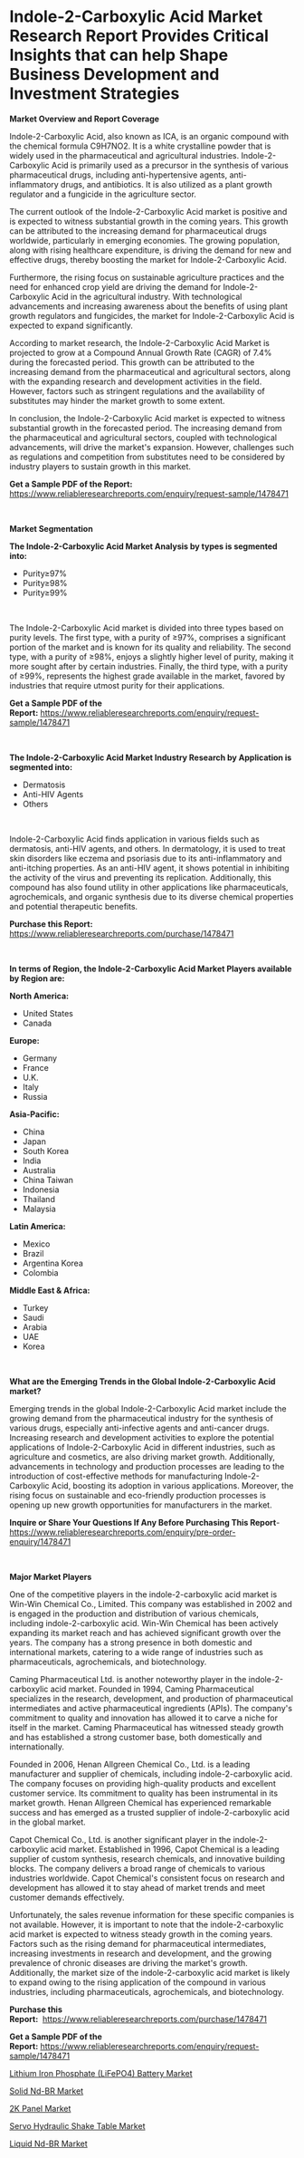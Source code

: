 <p><h1>Indole-2-Carboxylic Acid Market Research Report Provides Critical Insights that can help Shape Business Development and Investment Strategies</h1></p><p><strong>Market Overview and Report Coverage</strong></p>
<p><p>Indole-2-Carboxylic Acid, also known as ICA, is an organic compound with the chemical formula C9H7NO2. It is a white crystalline powder that is widely used in the pharmaceutical and agricultural industries. Indole-2-Carboxylic Acid is primarily used as a precursor in the synthesis of various pharmaceutical drugs, including anti-hypertensive agents, anti-inflammatory drugs, and antibiotics. It is also utilized as a plant growth regulator and a fungicide in the agriculture sector.</p><p>The current outlook of the Indole-2-Carboxylic Acid market is positive and is expected to witness substantial growth in the coming years. This growth can be attributed to the increasing demand for pharmaceutical drugs worldwide, particularly in emerging economies. The growing population, along with rising healthcare expenditure, is driving the demand for new and effective drugs, thereby boosting the market for Indole-2-Carboxylic Acid.</p><p>Furthermore, the rising focus on sustainable agriculture practices and the need for enhanced crop yield are driving the demand for Indole-2-Carboxylic Acid in the agricultural industry. With technological advancements and increasing awareness about the benefits of using plant growth regulators and fungicides, the market for Indole-2-Carboxylic Acid is expected to expand significantly.</p><p>According to market research, the Indole-2-Carboxylic Acid Market is projected to grow at a Compound Annual Growth Rate (CAGR) of 7.4% during the forecasted period. This growth can be attributed to the increasing demand from the pharmaceutical and agricultural sectors, along with the expanding research and development activities in the field. However, factors such as stringent regulations and the availability of substitutes may hinder the market growth to some extent.</p><p>In conclusion, the Indole-2-Carboxylic Acid market is expected to witness substantial growth in the forecasted period. The increasing demand from the pharmaceutical and agricultural sectors, coupled with technological advancements, will drive the market's expansion. However, challenges such as regulations and competition from substitutes need to be considered by industry players to sustain growth in this market.</p></p>
<p><strong>Get a Sample PDF of the Report:</strong> <a href="https://www.reliableresearchreports.com/enquiry/request-sample/1478471">https://www.reliableresearchreports.com/enquiry/request-sample/1478471</a></p>
<p>&nbsp;</p>
<p><strong>Market Segmentation</strong></p>
<p><strong>The Indole-2-Carboxylic Acid Market Analysis by types is segmented into:</strong></p>
<p><ul><li>Purity≥97%</li><li>Purity≥98%</li><li>Purity≥99%</li></ul></p>
<p>&nbsp;</p>
<p><p>The Indole-2-Carboxylic Acid market is divided into three types based on purity levels. The first type, with a purity of ≥97%, comprises a significant portion of the market and is known for its quality and reliability. The second type, with a purity of ≥98%, enjoys a slightly higher level of purity, making it more sought after by certain industries. Finally, the third type, with a purity of ≥99%, represents the highest grade available in the market, favored by industries that require utmost purity for their applications.</p></p>
<p><strong>Get a Sample PDF of the Report:</strong>&nbsp;<a href="https://www.reliableresearchreports.com/enquiry/request-sample/1478471">https://www.reliableresearchreports.com/enquiry/request-sample/1478471</a></p>
<p>&nbsp;</p>
<p><strong>The Indole-2-Carboxylic Acid Market Industry Research by Application is segmented into:</strong></p>
<p><ul><li>Dermatosis</li><li>Anti-HIV Agents</li><li>Others</li></ul></p>
<p>&nbsp;</p>
<p><p>Indole-2-Carboxylic Acid finds application in various fields such as dermatosis, anti-HIV agents, and others. In dermatology, it is used to treat skin disorders like eczema and psoriasis due to its anti-inflammatory and anti-itching properties. As an anti-HIV agent, it shows potential in inhibiting the activity of the virus and preventing its replication. Additionally, this compound has also found utility in other applications like pharmaceuticals, agrochemicals, and organic synthesis due to its diverse chemical properties and potential therapeutic benefits.</p></p>
<p><strong>Purchase this Report:</strong>&nbsp; <a href="https://www.reliableresearchreports.com/purchase/1478471">https://www.reliableresearchreports.com/purchase/1478471</a></p>
<p>&nbsp;</p>
<p><strong>In terms of Region, the Indole-2-Carboxylic Acid Market Players available by Region are:</strong></p>
<p>
    <p> <strong> North America: </strong>
        <ul>
            <li>United States</li>
            <li>Canada</li>
        </ul>
        </p> 
    <p> <strong> Europe: </strong>
        <ul>
            <li>Germany</li>
            <li>France</li>
            <li>U.K.</li>
            <li>Italy</li>
            <li>Russia</li>
        </ul>
        </p> 
    <p> <strong> Asia-Pacific: </strong>
        <ul>
            <li>China</li>
            <li>Japan</li>
            <li>South Korea</li>
            <li>India</li>
            <li>Australia</li>
            <li>China Taiwan</li>
            <li>Indonesia</li>
            <li>Thailand</li>
            <li>Malaysia</li>
        </ul>
        </p> 
    <p> <strong> Latin America: </strong>
        <ul>
            <li>Mexico</li>
            <li>Brazil</li>
            <li>Argentina Korea</li>
            <li>Colombia</li>
        </ul>
        </p> 
    <p> <strong> Middle East & Africa: </strong>
        <ul>
            <li>Turkey</li>
            <li>Saudi</li>
            <li>Arabia</li>
            <li>UAE</li>
            <li>Korea</li>
        </ul>
    </p>
    </p>
<p>&nbsp;</p>
<p><strong>What are the Emerging Trends in the Global Indole-2-Carboxylic Acid market?</strong></p>
<p><p>Emerging trends in the global Indole-2-Carboxylic Acid market include the growing demand from the pharmaceutical industry for the synthesis of various drugs, especially anti-infective agents and anti-cancer drugs. Increasing research and development activities to explore the potential applications of Indole-2-Carboxylic Acid in different industries, such as agriculture and cosmetics, are also driving market growth. Additionally, advancements in technology and production processes are leading to the introduction of cost-effective methods for manufacturing Indole-2-Carboxylic Acid, boosting its adoption in various applications. Moreover, the rising focus on sustainable and eco-friendly production processes is opening up new growth opportunities for manufacturers in the market.</p></p>
<p><strong>Inquire or Share Your Questions If Any Before Purchasing This Report</strong>- <a href="https://www.reliableresearchreports.com/enquiry/pre-order-enquiry/1478471">https://www.reliableresearchreports.com/enquiry/pre-order-enquiry/1478471</a></p>
<p>&nbsp;</p>
<p><strong>Major Market Players</strong></p>
<p><p>One of the competitive players in the indole-2-carboxylic acid market is Win-Win Chemical Co., Limited. This company was established in 2002 and is engaged in the production and distribution of various chemicals, including indole-2-carboxylic acid. Win-Win Chemical has been actively expanding its market reach and has achieved significant growth over the years. The company has a strong presence in both domestic and international markets, catering to a wide range of industries such as pharmaceuticals, agrochemicals, and biotechnology.</p><p>Caming Pharmaceutical Ltd. is another noteworthy player in the indole-2-carboxylic acid market. Founded in 1994, Caming Pharmaceutical specializes in the research, development, and production of pharmaceutical intermediates and active pharmaceutical ingredients (APIs). The company's commitment to quality and innovation has allowed it to carve a niche for itself in the market. Caming Pharmaceutical has witnessed steady growth and has established a strong customer base, both domestically and internationally.</p><p>Founded in 2006, Henan Allgreen Chemical Co., Ltd. is a leading manufacturer and supplier of chemicals, including indole-2-carboxylic acid. The company focuses on providing high-quality products and excellent customer service. Its commitment to quality has been instrumental in its market growth. Henan Allgreen Chemical has experienced remarkable success and has emerged as a trusted supplier of indole-2-carboxylic acid in the global market.</p><p>Capot Chemical Co., Ltd. is another significant player in the indole-2-carboxylic acid market. Established in 1996, Capot Chemical is a leading supplier of custom synthesis, research chemicals, and innovative building blocks. The company delivers a broad range of chemicals to various industries worldwide. Capot Chemical's consistent focus on research and development has allowed it to stay ahead of market trends and meet customer demands effectively.</p><p>Unfortunately, the sales revenue information for these specific companies is not available. However, it is important to note that the indole-2-carboxylic acid market is expected to witness steady growth in the coming years. Factors such as the rising demand for pharmaceutical intermediates, increasing investments in research and development, and the growing prevalence of chronic diseases are driving the market's growth. Additionally, the market size of the indole-2-carboxylic acid market is likely to expand owing to the rising application of the compound in various industries, including pharmaceuticals, agrochemicals, and biotechnology.</p></p>
<p><strong>Purchase this Report:</strong>&nbsp;&nbsp;<a href="https://www.reliableresearchreports.com/purchase/1478471">https://www.reliableresearchreports.com/purchase/1478471</a></p>
<p></p>
<p><strong>Get a Sample PDF of the Report:</strong>&nbsp;<a href="https://www.reliableresearchreports.com/enquiry/request-sample/1478471">https://www.reliableresearchreports.com/enquiry/request-sample/1478471</a></p>
<p><p><a href="https://github.com/lbird53714/Market-Research-Report-List-1/blob/main/lithium-iron-phosphate-lifepo4-battery-market.md">Lithium Iron Phosphate (LiFePO4) Battery Market</a></p><p><a href="https://www.linkedin.com/pulse/solid-nd-br-market-challenges-opportunities-growth-drivers-major/">Solid Nd-BR Market</a></p><p><a href="https://medium.com/@walkersipes1943/2k-panel-market-furnishes-information-on-market-share-market-trends-and-market-growth-73ce4710dc8c">2K Panel Market</a></p><p><a href="https://github.com/mabutironaldo/Market-Research-Report-List-1/blob/main/servo-hydraulic-shake-table-market.md">Servo Hydraulic Shake Table Market</a></p><p><a href="https://www.linkedin.com/pulse/liquid-nd-br-market-size-growth-forecast-from-2023-2030/">Liquid Nd-BR Market</a></p></p>